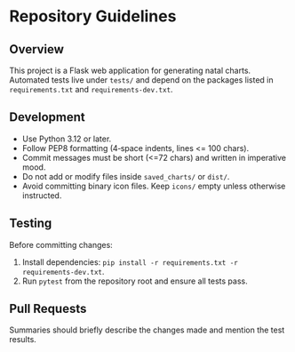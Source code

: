 # Repository Guidelines

## Overview
This project is a Flask web application for generating natal charts. Automated tests live under `tests/` and depend on the packages listed in `requirements.txt` and `requirements-dev.txt`.

## Development
- Use Python 3.12 or later.
- Follow PEP8 formatting (4‑space indents, lines <= 100 chars).
- Commit messages must be short (\<=72 chars) and written in imperative mood.
- Do not add or modify files inside `saved_charts/` or `dist/`.
- Avoid committing binary icon files. Keep `icons/` empty unless otherwise instructed.

## Testing
Before committing changes:
1. Install dependencies: `pip install -r requirements.txt -r requirements-dev.txt`.
2. Run `pytest` from the repository root and ensure all tests pass.

## Pull Requests
Summaries should briefly describe the changes made and mention the test results.

